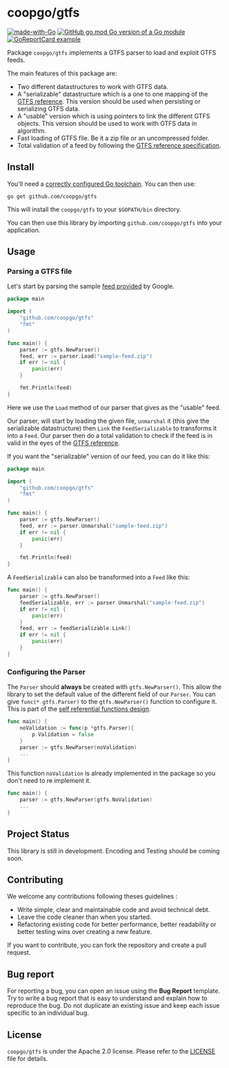 
# coopgo/gtfs

[![made-with-Go](https://img.shields.io/badge/Made%20with-Go-1f425f.svg)](http://golang.org)
[![GitHub go.mod Go version of a Go module](https://img.shields.io/github/go-mod/go-version/coopgo/gtfs.svg)](https://github.com/coopgo/gtfs)
[![GoReportCard example](https://goreportcard.com/badge/github.com/coopgo/gtfs)](https://goreportcard.com/report/github.com/coopgo/gtfs)

Package `coopgo/gtfs` implements a GTFS parser to load and exploit GTFS feeds.

The main features of this package are: 

- Two different datastructures to work with GTFS data.
- A "serializable" datastructure which is a one to one mapping of the [GTFS reference](https://developers.google.com/transit/gtfs/reference). This version should be used when persisting or serializing GTFS data.
- A "usable" version which is using pointers to link the different GTFS objects. This version should be used to work with GTFS data in algorithm.
- Fast loading of GTFS file. Be it a zip file or an uncompressed folder.
- Total validation of a feed by following the [GTFS reference specification](https://developers.google.com/transit/gtfs/reference).

## Install
You'll need a [correctly configured Go toolchain](https://golang.org/doc/install). You can then use:

```
go get github.com/coopgo/gtfs
```

This will install the `coopgo/gtfs` to your `$GOPATH/bin` directory.

You can then use this library by importing `github.com/coopgo/gtfs` into your application.

## Usage

### Parsing a GTFS file

Let's start by parsing the sample [feed provided](https://developers.google.com/transit/gtfs/examples/gtfs-feed) by Google.

```go
package main

import (
	"github.com/coopgo/gtfs"
	"fmt"
)

func main() {
	parser := gtfs.NewParser()
	feed, err := parser.Load("sample-feed.zip")
	if err != nil {
		panic(err)	
	}

	fmt.Println(feed)
}
```

Here we use the `Load` method of our parser that gives as the "usable" feed. 

Our parser, will start by loading the given file, `unmarshal` it (this give the serializable datastructure) then `Link` the `FeedSerializable` to transforms it into a `Feed`. Our parser then do a total validation to check if the feed is in valid in the eyes of the [GTFS reference](https://developers.google.com/transit/gtfs/reference).

If you want the "serializable" version of our feed, you can do it like this:

```go
package main

import (
	"github.com/coopgo/gtfs"
	"fmt"
)

func main() {
	parser := gtfs.NewParser()
	feed, err := parser.Unmarshal("sample-feed.zip")
	if err != nil {
		panic(err)	
	}

	fmt.Println(feed)
}
```

A  `FeedSerializable` can also be transformed into a `Feed` like this:
```go
func main() {
	parser := gtfs.NewParser()
	feedSerializable, err := parser.Unmarshal("sample-feed.zip")
	if err != nil {
		panic(err)
	}
	feed, err := feedSerializable.Link()
	if err != nil {
		panic(err)
	}
}
```

### Configuring the Parser

The `Parser` should **always** be created with `gtfs.NewParser()`. This allow the library to set the default value of the different field of our `Parser`. You can give `func(* gtfs.Parser)` to the `gtfs.NewParser()` function to configure it. This is part of the [self referential functions design](https://commandcenter.blogspot.com/2014/01/self-referential-functions-and-design.html).
```go
func main() {
	noValidation := func(p *gtfs.Parser){
		p.Validation = false
	}
	parser := gtfs.NewParser(noValidation)
	...
}
```
This function `noValidation` is already implemented in the package so you don't need to re implement it.
```go
func main() {
	parser := gtfs.NewParser(gtfs.NoValidation)
	...
}
```
## Project Status

This library is still in development. 
Encoding and Testing should be coming soon.

## Contributing


We welcome any contributions following theses guidelines :
- Write simple, clear and maintainable code and avoid technical debt. 
- Leave the code cleaner than when you started.
- Refactoring existing code for better performance, better readability or better testing wins over creating a new feature.

If you want to contribute, you can fork the repository and create a pull request.

## Bug report

For reporting a bug, you can open an issue using the **Bug Report** template. Try to write a bug report that is easy to understand and explain how to reproduce the bug. 
Do not duplicate an existing issue and keep each issue specific to an individual bug.

## License

`coopgo/gtfs` is under the Apache 2.0 license. Please refer to the [LICENSE](LICENSE) file for details.
